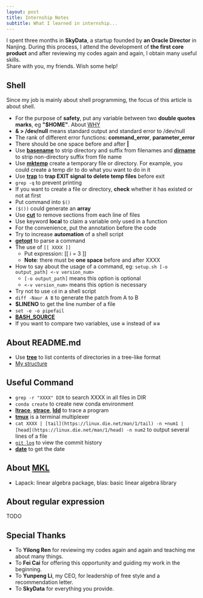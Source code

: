 ```yaml
---
layout: post
title: Internship Notes
subtitle: What I learned in internship...   
---
```

I spent three months in **SkyData**, a startup founded by **an Oracle Director** in Nanjing. During this process, I attend the development of **the first core product** and after reviewing my codes again and again, I obtain many useful skills.    
Share with you, my friends. Wish some help!

## Shell 
Since my job is mainly about shell programming, the focus of this article is about shell.   

* For the purpose of **safety**, put any variable between two **double quotes marks**, eg **"$HOME"**. About [WHY](http://unix.stackexchange.com/questions/68694/when-is-double-quoting-necessary)
* **& > /dev/null** means standard output and standard error to /dev/null
* The rank of different error functions: **command_error**, **parameter_error**   
* There should be one space before and after **\|**   
* Use [**basename**](https://linux.die.net/man/1/basename) to strip directory and suffix from filenames and [**dirname**](https://linux.die.net/man/1/dirname) to strip non-directory suffix from file name   
* Use [**mktemp**](https://linux.die.net/man/1/mktemp) create a temporary file or directory. For example, you could create a temp dir to do what you want to do in it   
* Use [**trap**](https://linux.die.net/Bash-Beginners-Guide/sect_12_02.html) to **trap EXIT signal to delete temp files** before exit   
* `grep -q` to prevent printing   
* If you want to create a file or directory, **check** whether it has existed or not at first
* Put command into `$()`
* `($())` could generate an **array**   
* Use [**cut**](https://linux.die.net/man/1/cut) to  remove sections from each line of files   
* Use keyword **local** to claim a variable only used in a function     
* For the convenience, put the annotation before the code
* Try to increase **automation** of a shell script
* [**getopt**](https://linux.die.net/man/1/getopt) to parse a command
* The use of `[[ XXXX ]]`
  * Put expression: [[ i = 3 ]] 
  * **Note**: there must be **one space** before and after XXXX
* How to say about the usage of a command, eg: `setup.sh [-o output_path] <-v version_num>`
  * `[-o output_path]` means this option is optional
  * `<-v version_num>` means this option is necessary
* Try not to use `cd` in a shell script
* `diff -Naur A B` to generate the patch from A to B
* **$LINENO** to get the line number of a file
* `set -e -o pipefail`
* [**BASH_SOURCE**](https://www.gnu.org/software/bash/manual/html_node/Bash-Variables.html)
* If you want to compare two variables, use **=** instead of **==**

## About README.md
* Use [**tree**](https://linux.die.net/man/1/tree) to list contents of directories in a tree-like format
* [My structure](https://github.com/ZhijianJiang/ZhijianJiang.github.io/blob/master/README.md)

## Useful Command
* `grep -r "XXXX" DIR` to search XXXX in all files in DIR
* `conda create` to create new conda environment
* [**ltrace**](https://linux.die.net/man/1/ltrace), [**strace**](https://linux.die.net/man/1/strace), [**ldd**](https://linux.die.net/man/1/ldd) to trace a program
* [**tmux**](http://man7.org/linux/man-pages/man1/tmux.1.html) is a terminal multiplexer
* `cat XXXX | [tail](https://linux.die.net/man/1/tail) -n +num1 | [head](https://linux.die.net/man/1/head) -n num2` to output several lines of a file
* [`git log`](https://git-scm.com/docs/git-log) to view the commit history
* [**date**](https://linux.die.net/man/1/date) to get the date 

## About [MKL](https://software.intel.com/en-us/articles/intel-math-kernel-library-documentation)
* Lapack: linear algebra package, blas: basic linear algebra library

## About regular expression
TODO

## Special Thanks
* To **Yilong Ren** for reviewing my codes again and again and teaching me about many things.   
* To **Fei Cai** for offering this opportunity and guiding my work in the beginning.   
* To **Yunpeng Li**, my CEO, for leadership of free style and a recommendation letter.   
* To **SkyData** for everything you provide.
